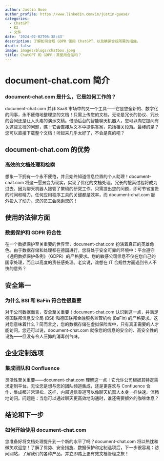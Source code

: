 ```yaml
---
author: Justin Güse
author_profile: https://www.linkedin.com/in/justin-guese/
categories:
  - ChatGPT
  - KI
  - 文件
date: '2024-02-02T06:38:43'
description: 了解如何合规 GDPR 使用 ChatGPT，以及确保合规所需的措施。
draft: false
image: images/blogs/chatbox.jpeg
title: ChatGPT 和 GDPR：其使用合法吗？
---
```


# document-chat.com 简介

### document-chat.com 是什么，它是如何工作的？

document-chat.com 并非 SaaS 市场中的又一个工具——它是您全新的、数字化的同事，永不疲倦地整理您的文档！只需上传您的文档，无论是冗长的协议、冗长的合同还是让人头疼的演示文稿。借助后台的智能聊天机器人，您可以向它提问有关这些文档的问题，瞧！它会直接从文本中提供答案，包括相关段落。最棒的是？您可以直接下载整个文档！听起来几乎太好了，不会是真的吧？

## document-chat.com 的优势

### 高效的文档处理和检索

想象一下拥有一个永不疲倦，并且始终知道信息位置的个人助理！document-chat.com 将这一愿景变为现实，实现了优化的文档处理。冗长的搜索过程将成为过去，因为聊天机器人接管了繁琐的研究工作。只需提出您的问题，即可节省宝贵的时间和精力。任何应用程序工具的关键都是效率，而 document-chat.com 额外投入了动力。您的员工会感谢您的！

## 使用的法律方面

### 数据保护和 GDPR 符合性

在一个数据保护至关重要的世界里，document-chat.com 扮演着真正的英雄角色。由于数据存储和处理都在德国进行，您将处于安全可靠的环境中：平台遵守《通用数据保护条例》（GDPR）的严格要求。您的敏感公司信息不仅在您自己的国家处理，而且以高度的责任感处理。老实说，谁想在 IT 合规性方面遇到令人不快的意外？

## 安全第一

### 为什么 BSI 和 BaFin 符合性很重要

对于公司数据而言，安全至关重要！document-chat.com 认识到这一点，并满足德国联邦信息安全局 (BSI) 和德国联邦金融服务监管机构 (BaFin) 的严格要求。这对您意味着什么？简而言之，您的数据存储在虚拟保险库中，只有真正需要的人才能访问。您还可以说，document-chat.com 就像您的信息的安全的、高安全性的设施——但没有令人压抑的消毒剂气味。

## 企业定制选项

### 集成团队和 Confluence

灵活性至关重要——document-chat.com 理解这一点！它允许公司根据其特定需求定制平台。无论您是想与您的团队频道集成，还是更喜欢与 Confluence 合作，集成都非常轻松。这样，内部通信渠道可以像聊天机器人本身一样快速、流畅地访问。问题是：当您可以通过聊天更高效地沟通时，谁还需要额外的咖啡休息？

## 结论和下一步

### 如何开始使用 document-chat.com

您准备好将文档处理提升到一个新的水平了吗？document-chat.com 将以热忱和微笑欢迎您！了解了优势、安全措施、数据保护和定制选项后，下一步很容易：访问网站，了解我们的各种产品，并立即踏上更有效文档管理之旅！
